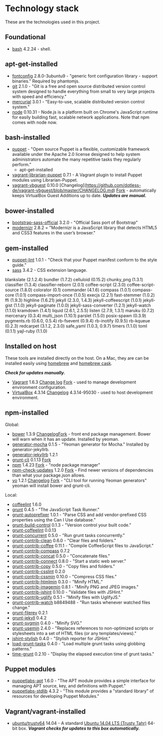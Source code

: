 # Technology stack

These are the technologies used in this project.

## Foundational

- [bash](http://www.gnu.org/software/bash/manual/bashref.html) 4.2.24 - shell.

## apt-get-installed

- [fontconfig](http://packages.ubuntu.com/precise/fontconfig) 2.8.0-3ubuntu9 - "generic font configuration library - support binaries."  Required by phantomjs.
- [git](http://git-scm.com/) 2.1.0 - "Git is a free and open source distributed version control system designed to handle everything from small to very large projects with speed and efficiency." 
- [mercurial](http://mercurial.selenic.com/) 3.0.1 - "Easy-to-use, scalable distributed version control system."
- [node](http://nodejs.org/) 0.10.31 - Node.js is a platform built on Chrome's JavaScript runtime for easily building fast, scalable network applications.  Note that npm comes with node now.

## bash-installed

- [puppet](http://puppetlabs.com/) - "Open source Puppet is a flexible, customizable framework available under the Apache 2.0 license designed to help system administrators automate the many repetitive tasks they regularly perform."
	- apt-get-installed
- [vagrant-librarian-puppet](https://github.com/mhahn/vagrant-librarian-puppet) 0.7.1 - A Vagrant plugin to install Puppet modules using Librarian-Puppet.
- [vagrant-vbguest](https://github.com/dotless-de/vagrant-vbguest) 0.10.0 [Changelog[(https://github.com/dotless-de/vagrant-vbguest/blob/master/CHANGELOG.md) [Fork](https://github.com/EATechnologies/vagrant-vbguest) - automatically keeps VirtualBox Guest Additions up to date.  ***Updates are manual.***

## bower-installed

- [bootstrap-sass-official](https://github.com/twbs/bootstrap-sass) 3.2.0 - "Official Sass port of Bootstrap"
- [modernizr](https://github.com/Modernizr/Modernizr) 2.8.2 = "Modernizr is a JavaScript library that detects HTML5 and CSS3 features in the user’s browser."

## gem-installed

- [puppet-lint](http://puppet-lint.com/) 1.0.1 - "Check that your Puppet manifest conform to the style guide."
- [sass](https://rubygems.org/gems/sass) 3.4.2 - CSS extension language.

blankslate (2.1.2.4)
bundler (1.7.2)
celluloid (0.15.2)
chunky_png (1.3.1)
classifier (1.3.4)
classifier-reborn (2.0.1)
coffee-script (2.3.0)
coffee-script-source (1.8.0)
colorator (0.1)
commander (4.1.6)
compass (1.0.1)
compass-core (1.0.1)
compass-import-once (1.0.5)
execjs (2.2.1)
fast-stemmer (1.0.2)
ffi (1.9.3)
highline (1.6.21)
jekyll (2.3.0, 1.4.3)
jekyll-coffeescript (1.0.1)
jekyll-gist (1.1.0)
jekyll-paginate (1.0.0)
jekyll-sass-converter (1.2.1)
jekyll-watch (1.1.0)
kramdown (1.4.1)
liquid (2.6.1, 2.5.5)
listen (2.7.9, 1.3.1)
maruku (0.7.2)
mercenary (0.3.4)
multi_json (1.10.1)
parslet (1.5.0)
posix-spawn (0.3.9)
pygments.rb (0.6.0, 0.5.4)
rb-fsevent (0.9.4)
rb-inotify (0.9.5)
rb-kqueue (0.2.3)
redcarpet (3.1.2, 2.3.0)
safe_yaml (1.0.3, 0.9.7)
timers (1.1.0)
toml (0.1.1)
yajl-ruby (1.1.0)

## Installed on host

These tools are installed directly on the host.  On a Mac, they are can be installed easily using [homebrew](http://brew.sh/) and [homebrew cask](http://caskroom.io/).

***Check for updates manually.***

- [Vagrant](https://www.vagrantup.com/) 1.6.3 [Change log](https://github.com/mitchellh/vagrant/blob/master/CHANGELOG.md) [Fork](https://github.com/EATechnologies/vagrant) - used to manage development environment configuration.
- [VirtualBox](https://www.virtualbox.org/) 4.3.14 [Changelog](https://www.virtualbox.org/wiki/Changelog) 4.3.14-95030 - used to host development environment.

## npm-installed

Global:

- [bower](https://www.npmjs.org/package/bower) 1.3.9 [Changelog](https://github.com/bower/bower/blob/master/CHANGELOG.md)[Fork](https://www.virtualbox.org/) - front end package management.  Bower will warn when it has an update.  Installed by yeoman.
- [generator-mocha](https://www.npmjs.org/package/generator-mocha) 0.1.5 - "Yeoman generator for Mocha."  Installed by generator-jekyllrb.
- [generator-jekyllrb]() 1.2.1
- [grunt-cli](https://github.com/gruntjs/grunt-cli) 0.1.13 [Fork](https://github.com/EATechnologies/grunt-cli) 
- [npm](https://npmjs.org/doc/) 1.4.23 [Fork](https://github.com/EATechnologies/npm) - "node package manager"
- [npm-check-updates](https://www.npmjs.org/package/npm-check-updates) 1.2.0 [Fork](https://github.com/EATechnologies/npm-check-updates) - Find newer versions of dependencies than what your package.json allows.
- [yo](http://yeoman.io/) 1.2.1 [Changelog](https://github.com/yeoman/yo/releases) [Fork](https://github.com/EATechnologies/yo) - "CLI tool for running Yeoman generators"  yeoman will install bower and grunt-cli.

Local:

- [coffeelint]() 1.6.0
- [grunt](http://gruntjs.com/) 0.4.5 - "The JavaScript Task Runner."
- [grunt-autoprefixer](https://github.com/nDmitry/grunt-autoprefixer) 1.0.1 - "Parse CSS and add vendor-prefixed CSS properties using the Can I Use database."
- [grunt-build-control](https://github.com/robwierzbowski/grunt-build-control) 0.1.3 - "Version control your built code."
- [grunt-coffeelint](https://github.com/vojtajina/grunt-coffeelint) 0.0.13
- [grunt-concurrent](https://github.com/sindresorhus/grunt-concurrent) 0.5.0 - "Run grunt tasks concurrently."
- [grunt-contrib-clean](https://github.com/gruntjs/grunt-contrib-clean) 0.6.0 - "Clear files and folders."
- [grunt-contrib-coffee](https://github.com/gruntjs/grunt-contrib-coffee) 0.11.1 - "Compile CoffeeScript files to JavaScript."
- [grunt-contrib-compass](https://github.com/gruntjs/grunt-contrib-compass) 0.7.2
- [grunt-contrib-concat](https://github.com/gruntjs/grunt-contrib-concat) 0.5.0 - "Concatenate files."
- [grunt-contrib-connect](https://www.npmjs.org/package/grunt-contrib-connect) 0.8.0 - "Start a static web server."
- [grunt-contrib-copy](https://github.com/gruntjs/grunt-contrib-copy) 0.5.0 - "Copy files and folders."
- [grunt-contrib-csslint](https://github.com/gruntjs/grunt-contrib-csslint) 0.2.0
- [grunt-contrib-cssmin](https://github.com/gruntjs/grunt-contrib-cssmin) 0.10.0 - "Compress CSS files."
- [grunt-contrib-htmlmin](https://github.com/gruntjs/grunt-contrib-htmlmin) 0.3.0 - "Minify HTML."
- [grunt-contrib-imagemin](https://github.com/gruntjs/grunt-contrib-imagemin) 0.8.1 - "Minify PNG and JPEG images."
- [grunt-contrib-jshint](https://github.com/gruntjs/grunt-contrib-jshint) 0.10.0 - "Validate files with JSHint."
- [grunt-contrib-uglify](https://github.com/gruntjs/grunt-contrib-uglify) 0.5.1 - "Minify files with UglifyJS."
- [grunt-contrib-watch](https://github.com/gruntjs/grunt-contrib-watch) b8849488 - "Run tasks whenever watched files change."
- [grunt-filerev]() 0.2.1
- [grunt-jekyll](https://github.com/dannygarcia/grunt-jekyll) 0.4.2
- [grunt-svgmin](https://github.com/sindresorhus/grunt-svgmin) 0.4.0 - "Minify SVG."
- [grunt-usemin](https://github.com/yeoman/grunt-usemin) 2.4.0 - "Replaces references to non-optimized scripts or stylesheets into a set of HTML files (or any templates/views)."
- [jshint-stylish](https://github.com/sindresorhus/jshint-stylish) 0.4.0 - "Stylish reporter for JSHint."
- [load-grunt-tasks](https://github.com/sindresorhus/load-grunt-tasks) 0.4.0 - "Load multiple grunt tasks using globbing patterns."
- [time-grunt](https://github.com/sindresorhus/time-grunt) 0.2.10 - "Display the elapsed execution time of grunt tasks."

## Puppet modules

- [puppetlabs-apt](https://forge.puppetlabs.com/puppetlabs/apt) 1.6.0 - "The APT module provides a simple interface for managing APT source, key, and definitions with Puppet."
- [puppetlabs-stdlib](https://forge.puppetlabs.com/puppetlabs/stdlib) 4.3.2 - "This module provides a "standard library" of resources for developing Puppet Modules."

## Vagrant/vagrant-installed

- [ubuntu/trusty64](https://vagrantcloud.com/ubuntu/trusty64) 14.04 - A standard [Ubuntu 14.04 LTS (Trusty Tahr)](http://releases.ubuntu.com/14.04/) 64-bit box.  ***Vagrant checks for updates to this box automatically.***